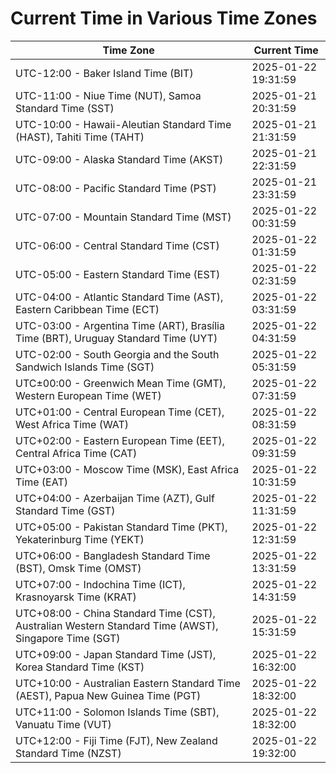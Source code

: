 # Current Time in Various Time Zones

| Time Zone | Current Time |
|-----------|--------------|
| UTC-12:00 - Baker Island Time (BIT) | 2025-01-22 19:31:59 |
| UTC-11:00 - Niue Time (NUT), Samoa Standard Time (SST) | 2025-01-21 20:31:59 |
| UTC-10:00 - Hawaii-Aleutian Standard Time (HAST), Tahiti Time (TAHT) | 2025-01-21 21:31:59 |
| UTC-09:00 - Alaska Standard Time (AKST) | 2025-01-21 22:31:59 |
| UTC-08:00 - Pacific Standard Time (PST) | 2025-01-21 23:31:59 |
| UTC-07:00 - Mountain Standard Time (MST) | 2025-01-22 00:31:59 |
| UTC-06:00 - Central Standard Time (CST) | 2025-01-22 01:31:59 |
| UTC-05:00 - Eastern Standard Time (EST) | 2025-01-22 02:31:59 |
| UTC-04:00 - Atlantic Standard Time (AST), Eastern Caribbean Time (ECT) | 2025-01-22 03:31:59 |
| UTC-03:00 - Argentina Time (ART), Brasília Time (BRT), Uruguay Standard Time (UYT) | 2025-01-22 04:31:59 |
| UTC-02:00 - South Georgia and the South Sandwich Islands Time (SGT) | 2025-01-22 05:31:59 |
| UTC±00:00 - Greenwich Mean Time (GMT), Western European Time (WET) | 2025-01-22 07:31:59 |
| UTC+01:00 - Central European Time (CET), West Africa Time (WAT) | 2025-01-22 08:31:59 |
| UTC+02:00 - Eastern European Time (EET), Central Africa Time (CAT) | 2025-01-22 09:31:59 |
| UTC+03:00 - Moscow Time (MSK), East Africa Time (EAT) | 2025-01-22 10:31:59 |
| UTC+04:00 - Azerbaijan Time (AZT), Gulf Standard Time (GST) | 2025-01-22 11:31:59 |
| UTC+05:00 - Pakistan Standard Time (PKT), Yekaterinburg Time (YEKT) | 2025-01-22 12:31:59 |
| UTC+06:00 - Bangladesh Standard Time (BST), Omsk Time (OMST) | 2025-01-22 13:31:59 |
| UTC+07:00 - Indochina Time (ICT), Krasnoyarsk Time (KRAT) | 2025-01-22 14:31:59 |
| UTC+08:00 - China Standard Time (CST), Australian Western Standard Time (AWST), Singapore Time (SGT) | 2025-01-22 15:31:59 |
| UTC+09:00 - Japan Standard Time (JST), Korea Standard Time (KST) | 2025-01-22 16:32:00 |
| UTC+10:00 - Australian Eastern Standard Time (AEST), Papua New Guinea Time (PGT) | 2025-01-22 18:32:00 |
| UTC+11:00 - Solomon Islands Time (SBT), Vanuatu Time (VUT) | 2025-01-22 18:32:00 |
| UTC+12:00 - Fiji Time (FJT), New Zealand Standard Time (NZST) | 2025-01-22 19:32:00 |
